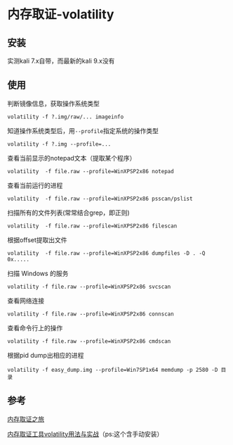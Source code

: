 # 内存取证-volatility

## 安装

实测kali 7.x自带，而最新的kali 9.x没有

## 使用

判断镜像信息，获取操作系统类型

```
volatility -f ?.img/raw/... imageinfo
```



知道操作系统类型后，用`--profile`指定系统的操作类型

```
volatility -f ?.img --profile=...
```



查看当前显示的notepad文本（提取某个程序）

```
volatility  -f file.raw --profile=WinXPSP2x86 notepad
```



查看当前运行的进程

```
volatility  -f file.raw --profile=WinXPSP2x86 psscan/pslist
```



扫描所有的文件列表(常常结合grep，即正则)

```
volatility  -f file.raw --profile=WinXPSP2x86 filescan
```



根据offset提取出文件

```
volatility  -f file.raw --profile=WinXPSP2x86 dumpfiles -D . -Q 0x.....
```



扫描 Windows 的服务

```
volatility -f file.raw --profile=WinXPSP2x86 svcscan
```



查看网络连接

```
volatility -f file.raw --profile=WinXPSP2x86 connscan
```



查看命令行上的操作

```
volatility -f file.raw --profile=WinXPSP2x86 cmdscan
```



根据pid dump出相应的进程

```
volatility -f easy_dump.img --profile=Win7SP1x64 memdump -p 2580 -D 目录
```





## 参考

[内存取证之旅](https://coomrade.github.io/2018/10/27/%E5%86%85%E5%AD%98%E5%8F%96%E8%AF%81%E4%B9%8B%E6%97%85/)

[内存取证工具volatility用法与实战](<http://shaobaobaoer.cn/archives/693/memory-forensics-tool-volatility-usage-and-practice>)（ps:这个含手动安装）